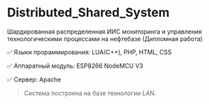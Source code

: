 # Distributed_Shared_System
Шардированная распределенная ИИС мониторинга и управления технологическими процессами на нефтебазе (Дипломная работа)


:white_check_mark: Языки прораммирования: LUA(С++), PHP, HTML, CSS

:white_check_mark: Аппаратный модуль: ESP8266 NodeMCU V3

:white_check_mark: Сервер: Apache


> Система построена на базе технологии LAN.
